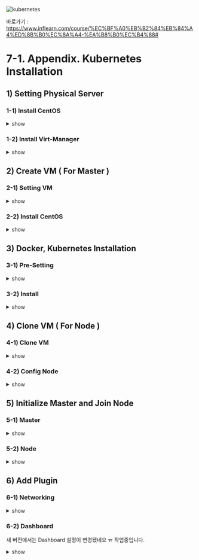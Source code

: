 
![kubernetes](https://github.com/taemin77/k8s-examples/blob/master/github.JPG)

바로가기 : 
https://www.inflearn.com/course/%EC%BF%A0%EB%B2%84%EB%84%A4%ED%8B%B0%EC%8A%A4-%EA%B8%B0%EC%B4%88#
<span style="color:red">
# 7-1. Appendix. Kubernetes Installation
</span>

## 1) Setting Physical Server

### 1-1) Install CentOS

<details><summary>show</summary>
<p>
   

### 1-1-1) CentOS 다운로드

아래 경로에서 Minimal ISO 로 들어가서 원하는 경로에서 파일 다운로드
<br/>
https://www.centos.org/download/


### 1-1-2) Booting USB 만들기

아래 경로로 들어가면 중간 정도에 다운로드 버튼 있어요. 
<br/>
https://rufus.ie/ko_KR.html
<br/>
다운로드 후 실행

```sh 
- 장치 : USB 선택
- 부트 선택 : 디스크 또는 ISO 이미지 [선택] 클릭 후 다운받은 파일 지정
- [시작]
``` 

### 1-1-3) CentOS 설치

USB를 설치할 서버에 꼽고 부팅하면 CentOS 설치단계로 가져요.
<br/>
안되시는 분은 부팅 순서를 USB가  변경하셔야 됩니다.
<br/>
4번 단계에서 `8.8.8.8`는 Google DNS입니다. 원하는 DNS 쓰셔도 되요.

```sh
1. Test this media & install CentOS 7
2. Language : 한국어 
3. Disk 설정 [시스템 > 설치 대상]
   - [기타 저장소 옵션 > 파티션 설정] 파티션을 설정합니다. [체크] 후 [완료]
   - 기존에 파티션이 설정되어 있으면 하나씩 선택해서 [-] 버튼으로 삭제
   - 새로운 CentOS 설치 > 여기를 클릭하여 자동으로 생성합니다. [클릭]
   - /home [클릭] 후 용량 30 GiB로 변경 [설정 업데이트 클릭]
   - / [클릭] 후 /home에서 뺀 GiB 만큼 추가해서 GiB 수정 후 [설정 업데이트 클릭]
   - [완료], [변경 사항 적용]
4. 네트워크 설정 [시스템 > 네트워크 및 호스트명 설정]
   - 호스트 이름: physical-host [적용]
   - 이더넷 [켬], [설정], [IPv4 설정] 탭
   - 방식: 수동으로 선택, 
   - [Add] -> 주소: 192.168.0.20, 넷마스크 : 255.255.255.0, 게이트웨이: 192.168.0.1, DNS 서버 : 8.8.8.8 [저장][완료]
5. 설치시작
6. [설정 > 사용자 설정] ROOT 암호 설정 
7. 설치 완료 후 [재부팅]
```

</p>
</details>


### 1-2) Install Virt-Manager


<details><summary>show</summary>
<p>

### 1-2-1) 원격접속 툴 MobaXterm 설치

Virt-Manager의 UI 툴을 띄우기 위해서 MobaXterm 원격접속 툴을 사용하셔야 되요

https://mobaxterm.mobatek.net/
```sh
- [GET MOBAXTERM NOW] 버튼 클릭
- Free 버전 [Download now]
- Installer editon 다운로드 및 실행
- Sessions > SSH > Remote host : 192.168.0.20 > [Bookmark settings] Session name : host-192.168.0.20 > [ok]
- Sessions > SSH > Remote host : 192.168.0.30 > [Bookmark settings] Session name : master-192.168.0.30 > [ok]
- Sessions > SSH > Remote host : 192.168.0.31 > [Bookmark settings] Session name : node1-192.168.0.31 > [ok]
- Sessions > SSH > Remote host : 192.168.0.32 > [Bookmark settings] Session name : node2-192.168.0.32 > [ok]
```


### 1-2-2) Virt-Manager 설치

아래 경로에 Virt-Manager 설치에 대해서 잘 정리되어 있어요.
<br/>
https://www.linuxtechi.com/install-kvm-hypervisor-on-centos-7-and-rhel-7/
<br/>

현재 서버가 가상화 가능한 서버인지 확인
```sh
grep -E '(vmx|svm)' /proc/cpuinfo
```
실행 결과에 vmx 나 svm이 나오면 됩니다.

<br/>
설치 후 yum update는 기본

```sh
yum update 
```

virt-manager 패키지 
```sh
yum install qemu-kvm qemu-img virt-manager libvirt libvirt-python libvirt-client virt-install virt-viewer bridge-utils   
```

virt-manager 구동
```sh
systemctl start libvirtd && systemctl enable libvirtd
```

virt-manager UI를 띄우기 위해 X Window System 및 폰트 설치
```sh
yum groupinstall "X Window System" "Fonts"
```

virt-manager 실행
```sh
virt-manager
```

</p>
</details>


## 2) Create VM ( For Master )

### 2-1) Setting VM

<details><summary>show</summary>
<p>



### 2-1-1) CentOS 최신버전 다운로드
Virt-Manager의 Image 파일 기본 경로로 이동

```sh
cd /var/lib/libvirt/images
```
Minimal ISO 버전 다운로드 
<br/>
만약 다운로드 받은 파일 크기가 매우 작다면 해당 경로에 파일이 없는 것이니, 아래 URL에서 [Minimal ISO]를 선택하고 원하는 경로로 변경하세요.
<br/>
https://www.centos.org/download/

```sh
curl -O http://mirror.kakao.com/centos/7.7.1908/isos/x86_64/CentOS-7-x86_64-Minimal-1908.iso 
```

파일 크기 확인

```sh
ls -al 
```

### 2-1-2) Virt-Manager UI 설정
UI 실행 명령

```sh
virt-manager
```

6번 단계에서 `Host divice eno1`는 자신 서버에 물리 Port가 여러게 있을 경우, Port 갯수 만큼 생성되는데 선택한 Port로 해당 VM의 트래픽이 나가기 때문에 여러 VM을 만들때 분산해서 지정하면 좋아요

```sh
1. 파일 > 새 가상 머신
2. [1단계] 로컬 설치 매체(ISO 이미지나 CDROM)선택 
3. [2단계] ISO 이미지 사용 [검색] 클릭해서 ISO 선택 
4. [3단계] 메모리(RAM) : 4096 MiB, CPU들 2로 변경 
5. [4단계] 150 GiB 변경 
6. [5단계] 이름 : k8s-master, 네트워크 선택을 [호스트 장치 enp2s0:macvtap] 선택 후 소스 모드는 [브릿지]확인
7. [완료]를 누르고 조금 기다리면 CentOS 설치 화면 나옴
```

</p>
</details>

### 2-2) Install CentOS

<details><summary>show</summary>
<p>

### 2-2-1) CentOS 설치

4번 단계에서 `8.8.8.8`는 Google DNS입니다. 원하는 DNS 쓰셔도 되요.

```sh
1. Test this media & install CentOS 7
2. Language : 한국어 
3. Disk 설정 [시스템 > 설치 대상]
   - [기타 저장소 옵션 > 파티션 설정] 파티션을 설정합니다. [체크] 후 [완료]
   - 새로운 CentOS 설치 > 여기를 클릭하여 자동으로 생성합니다. [클릭]
   - /home [클릭] 후 용량 5.12 GiB로 변경 [설정 업데이트 클릭]
   - / [클릭] 후 140 GiB 변경 후 [설정 업데이트 클릭]
   - [완료], [변경 사항 적용]
4. 네트워크 설정 [시스템 > 네트워크 및 호스트명 설정]
   - 호스트 이름: k8s-master [적용]
   - 이더넷 [켬], [설정], [IPv4 설정] 탭
   - 방식: 수동으로 선택, 
   - [Add] -> 주소: 192.168.0.30, 넷마스크 : 255.255.255.0, 게이트웨이: 192.168.0.1, DNS 서버 : 8.8.8.8 [저장][완료]
5. 설치시작
6. [설정 > 사용자 설정] ROOT 암호 설정 
7. 설치 완료 후 [재부팅]
```

</p>
</details>


## 3) Docker, Kubernetes Installation

### 3-1) Pre-Setting


<details><summary>show</summary>
<p>

### 3-1-1) SELinux 설정


Ubuntu나 Debian등 다른 OS를 설치하시는 분들께서는 아래 경로에서 명령어 참고 바래요
<br/>
https://kubernetes.io/docs/setup/production-environment/tools/kubeadm/install-kubeadm/
<br/>
https://kubernetes.io/docs/setup/production-environment/container-runtimes/#docker
<br/>
쿠버네티스가 Pod Network에 필요한 호스트 파일 시스템에 액세스가 가능하도록 하기 위해서 필요한 설정이예요
<br/>
아래 설정으로 SELinux을 permissive로 변경해야하고 

```sh
setenforce 0
```
리부팅시 다시 원복되기 때문에 아래 명령을 통해서 영구적으로 변경 해야되요

```sh
sed -i 's/^SELINUX=enforcing$/SELINUX=permissive/' /etc/selinux/config
```

아래 명령어를 실행해서 `Current mode:permissive` 내용 확인

```sh
sestatus
```


### 3-1-2) 방화벽 해제

firewalld 비활성화

```sh
systemctl stop firewalld && systemctl disable firewalld
```

NetworkManager 비활성화

```sh
systemctl stop NetworkManager && systemctl disable NetworkManager
```

### 3-1-3) Swap 비활성화
Swap 사용에 관련해서는 많은 의견이 있어요.
<br/>
<참고 URL> https://github.com/kubernetes/kubernetes/issues/53533
<br/>
위 내용을 참고하셔서 swap 사용시의 고려해야할 점을 확인하시고 일단 여기선 사용하지 않도록 설정할께요.

```sh
swapoff -a && sed -i '/ swap / s/^/#/' /etc/fstab
```

### 3-1-4) iptables 커널 옵션 활성화
RHEL이나 CentOS7 사용시 iptables가 무시되서 트래픽이 잘못 라우팅되는 문제가 발생한다고 하여 아래 설정이 추가되요

```sh
cat <<EOF >  /etc/sysctl.d/k8s.conf
net.bridge.bridge-nf-call-ip6tables = 1
net.bridge.bridge-nf-call-iptables = 1
EOF
sysctl --system
```

### 3-1-5) 쿠버네티스 YUM Repository 설정

YUM에 대해서 좀더 상세한 내용이 궁금한 분께서는 아래 싸이트가 잘 정리되어 있는거 같아 링크 첨부했어요.
<br/>
<참고 URL> https://www.lesstif.com/display/1STB/yum

```sh
cat <<EOF > /etc/yum.repos.d/kubernetes.repo
[kubernetes]
name=Kubernetes
baseurl=https://packages.cloud.google.com/yum/repos/kubernetes-el7-x86_64
enabled=1
gpgcheck=1
repo_gpgcheck=1
gpgkey=https://packages.cloud.google.com/yum/doc/yum-key.gpg https://packages.cloud.google.com/yum/doc/rpm-package-key.gpg
EOF
```

### 3-1-6) Centos Update

```sh
yum update
```

### 3-1-7) hosts 등록
계획된 master와 node의 호스트 이름과 IP를 모두 등록해주세요. 안하시면 추후 kubeadm init시 Host이름으로 IP를 찾을 수 없다고 에러가 나요.

```sh
cat << EOF >> /etc/hosts
192.168.0.30 k8s-master
192.168.0.31 k8s-node1
192.168.0.32 k8s-node2
EOF
```



</p>
</details>

### 3-2) Install 

<details><summary>show</summary>
<p>

### 3-2-1) Docker 설치 

도커 설치 전에 필요한 패키지 설치 

```sh
yum install -y yum-utils device-mapper-persistent-data lvm2 
```

 도커 설치를 위한 저장소 를 설정 

```sh
yum-config-manager --add-repo https://download.docker.com/linux/centos/docker-ce.repo
```

도커 패키지 설치 

```sh
yum update && yum install docker-ce-18.06.2.ce
```

```sh
mkdir /etc/docker
cat > /etc/docker/daemon.json <<EOF
{
  "exec-opts": ["native.cgroupdriver=systemd"],
  "log-driver": "json-file",
  "log-opts": {
    "max-size": "100m"
  },
  "storage-driver": "overlay2",
  "storage-opts": [
    "overlay2.override_kernel_check=true"
  ]
}
EOF

mkdir -p /etc/systemd/system/docker.service.d
```

### 3-2-2) Kubernetes 설치

```sh
yum install -y kubelet kubeadm kubectl --disableexcludes=kubernetes
```

</p>
</details>



## 4) Clone VM ( For Node )

### 4-1) Clone VM


<details><summary>show</summary>
<p>

### 4-1-1) 시스템 shutdown

여기까지 만든 이미지를 복사해 놓기 위해서 Master를 잠시 Shutdown 시켜요.

```sh
shutdown now
```

### 4-1-2) VM 복사

Physical Server(192.168.0.30)에서 virt-clone 명령을 통해 VM을 복제하세요.
<br/>
Node1 VM 생성

```sh
virt-clone -o k8s-master -n k8s-node1 --auto-clone
```

</p>
</details>

### 4-2) Config Node

<details><summary>show</summary>
<p>
### 4-2-1) Network 변경하기
Host의 Ip Address를 변경하기 위해 아래 명령어로 설정을 열고

```sh
vi /etc/sysconfig/network-scripts/ifcfg-eth0
```
`IPADDR=` 부분을 해당 Node의 IP (192.168.0.31)로 변경해주세요

```sh
...
DEVICE="etho0"
ONBOOT="yes"
IPADDR="192.168.0.31"
...
```

그리고 아래 명령어로 네트워크 재시작

```sh
systemctl restart network
```

### 4-2-2) Host Name 변경
해당 Node의 Host 이름을 변경해주세요

```sh
hostnamectl set-hostname k8s-node1
```

이와 같은 방식으로 k8s-node2(192.168.0.32) 도 새 VM을 만듭니다.

</p>
</details>


## 5) Initialize Master and Join Node

### 5-1) Master

<details><summary>show</summary>
<p>

### 5-1-1) 도커 및 쿠버네티스 실행
도커 실행

```sh
systemctl daemon-reload
```

```sh
systemctl enable --now docker
```

아래 명령어를 입력하면 image를 다운받는 내용이 나오면서 중간에  `Hello for Docker!` 가 보이면 설치 확인되면 설치가 잘 된거예요.

```sh
docker run hello-world
```

쿠버네티스 실행

```sh
systemctl enable --now kubelet
```


### 5-1-2) 쿠버네티스 초기화 명령 실행

kubeadm init 명령관련 해서 상세 내용이 궁금하신 분은 아래 싸이트 참고하세요.
<참고 URL> https://kubernetes.io/docs/reference/setup-tools/kubeadm/kubeadm-init/
<br/>
`pod-network-cidr` 를 설정하면 Pod의 IP가 자동으로 생성될때 해당 network으로 생성되요


```sh
kubeadm init --pod-network-cidr=20.96.0.0/12
```

실행 후 `[Your Kubernetes master has initialized successfully!]` 문구를 확인하고 아래 내용 복사해서 별도로 저장해 둡니다. 
<br/>
kubeadm join 192.168.0.30:6443 --token ki4szr.t3wondaclij6d1a3 \
    --discovery-token-ca-cert-hash sha256:2370f0451342c6e4bd0d38f6c2511bda5c50374c85e9c09da28e12dd666d5987
    
### 5-1-3) 환경변수 설정
root 계정을 이용해서 kubectl을 실행하기 위한 환경 변수를 설정

```sh
mkdir -p $HOME/.kube
sudo cp -i /etc/kubernetes/admin.conf $HOME/.kube/config
sudo chown $(id -u):$(id -g) $HOME/.kube/config
```

### 5-1-4) kubectl 자동완성 기능 설치
kubectl 사용시 [tab] 버튼을 이용해서 다음에 올 명령어 리스트를 조회 할 수 있어요.
<br/>
명령 실행 후 바로 적용이 안되기 때문에 접속을 끊고 다시 연결 후에 사용 가능합니다. 

```sh
yum install bash-completion -y
source <(kubectl completion bash)
echo "source <(kubectl completion bash)" >> ~/.bashrc
```

</p>
</details>


### 5-2) Node

<details><summary>show</summary>
<p>

### 5-2-1) 도커 및 쿠버네티스 실행

도커 실행

```sh
systemctl daemon-reload
```

```sh
systemctl enable --now docker
```

쿠버네티스 실행

```sh
systemctl enable --now kubelet
```

### 5-2-2) Node 연결
Master Init 후 복사 했었던 내용 붙여넣기

```sh
kubeadm join 192.168.0.30:6443 --token 7xd747.bfouwf64kz437sqs \
    --discovery-token-ca-cert-hash sha256:ec75641cd258f2930a7f73abfe540bb484eb295ad4500ccdaa166208f97c5117
```

### 5-2-3) Node 연결 확인
Master 서버에 접속해서 아래 명령 입력 후 추가된 Node가 보이는지 확인 (Status는 NotReady)

```sh
kubectl get nodes
```

</p>
</details>

## 6) Add Plugin

### 6-1) Networking

<details><summary>show</summary>
<p>


### 6-1-1) Calico 설치

Kubernetes Cluster Networking에는 많은 Plugin들이 있는데 그중 Calico 설치에 대한 내용 입니다.
<br/>
https://kubernetes.io/docs/concepts/cluster-administration/networking/
<br/>
https://docs.projectcalico.org/v3.9/getting-started/kubernetes/
<br/>
Calico는 기본 192.168.0.0/16 대역으로 설치가 되는데, 그럼  실제 VM이 사용하고 있는 대역대와 겹치기 때문에 수정을 해서 설치해야 할 경우

```sh
curl -O https://docs.projectcalico.org/v3.9/manifests/calico.yaml
sed s/192.168.0.0\\/16/30.96.0.0\\/12/g -i calico.yaml
kubectl apply -f calico.yaml
```

기본 대역으로 사용해도 문제 없을 경우 아래 명령 사용

```sh
kubectl apply -f https://docs.projectcalico.org/v3.9/manifests/calico.yaml
```

calico와 coredns 관련 Pod의 Status가 Running인지 확인 

```sh
kubectl get pods --all-namespaces
```

</p>
</details>

### 6-2) Dashboard

새 버전에서는 Dashboard 설정이 변경됐네요 ㅠ
작업중입니다.


<details><summary>show</summary>
<p>

### 6-2-1) Dashboard 설치

Dashboard도 버전이 계속 업데이트 되기 때문에 아래 경로에서 명령어 확인
<br/>
https://github.com/kubernetes/dashboard

```sh

```


### 6-2-4) 백그라운드로 proxy 띄우기	
`--address`에 자신의 Host IP 입력 

```sh
nohup kubectl proxy --port=8001 --address=192.168.0.30 --accept-hosts='^*$' >/dev/null 2>&1 &
```

### 6-2-5) 접속 URL 

```sh
http://192.168.0.30:8001/api/v1/namespaces/kube-system/services/https:kubernetes-dashboard:/proxy/.
```

</p>
</details>
